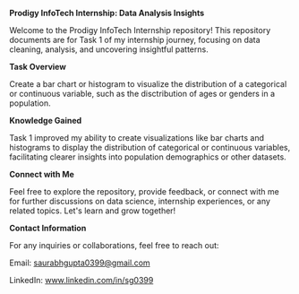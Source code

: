 **Prodigy InfoTech Internship: Data Analysis Insights**

Welcome to the Prodigy InfoTech Internship repository! This repository documents are for Task 1 of my internship journey, focusing on data cleaning, analysis, and uncovering insightful patterns.

**Task Overview**

Create a bar chart or histogram to visualize the distribution of a categorical or continuous variable, such as the disctribution of ages or genders in a population.

**Knowledge Gained**

Task 1 improved my ability to create visualizations like bar charts and histograms to display the distribution of categorical or continuous variables, facilitating clearer insights into population demographics or other datasets.

**Connect with Me**

Feel free to explore the repository, provide feedback, or connect with me for further discussions on data science, internship experiences, or any related topics. Let's learn and grow together!

**Contact Information**

For any inquiries or collaborations, feel free to reach out:

Email: saurabhgupta0399@gmail.com

LinkedIn: www.linkedin.com/in/sg0399
